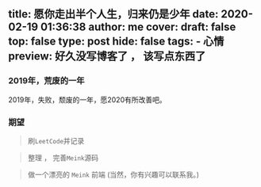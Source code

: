 title: 愿你走出半个人生，归来仍是少年
date: 2020-02-19 01:36:38
author: me
cover: 
draft: false
top: false
type: post
hide: false
tags: 
    -  心情
preview: 好久没写博客了 ， 该写点东西了
---------------------
### 2019年，荒废的一年
2019年，失败，颓废的一年，愿2020有所改善吧。

### 期望
> 刷`LeetCode`并记录

> 整理 ， 完善`Meink`源码 

> 做一个漂亮的 `Meink` 前端 (当然，你有兴趣可以联系我。)